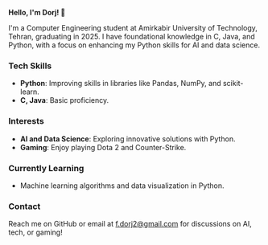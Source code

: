 **Hello, I'm Dorj! 👋**

I'm a Computer Engineering student at Amirkabir University of Technology, Tehran, graduating in 2025. I have foundational knowledge in C, Java, and Python, with a focus on enhancing my Python skills for AI and data science.

### Tech Skills
- **Python**: Improving skills in libraries like Pandas, NumPy, and scikit-learn.
- **C, Java**: Basic proficiency.

### Interests
- **AI and Data Science**: Exploring innovative solutions with Python.
- **Gaming**: Enjoy playing Dota 2 and Counter-Strike.

### Currently Learning
- Machine learning algorithms and data visualization in Python.

### Contact
Reach me on GitHub or email at [f.dorj2@gmail.com](mailto:f.dorj2@gmail.com) for discussions on AI, tech, or gaming!


